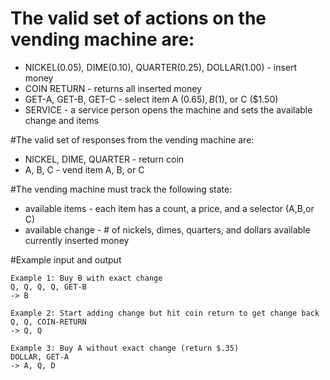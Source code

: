 # The valid set of actions on the vending machine are:

* NICKEL(0.05), DIME(0.10), QUARTER(0.25), DOLLAR(1.00) - insert money
* COIN RETURN - returns all inserted money
* GET-A, GET-B, GET-C - select item A ($0.65), B ($1), or C ($1.50)
* SERVICE - a service person opens the machine and sets the available change and items

#The valid set of responses from the vending machine are:

* NICKEL, DIME, QUARTER - return coin
* A, B, C - vend item A, B, or C

#The vending machine must track the following state:

* available items - each item has a count, a price, and a selector (A,B,or C)
* available change - # of nickels, dimes, quarters, and dollars available
currently inserted money

#Example input and output

```
Example 1: Buy B with exact change
Q, Q, Q, Q, GET-B
-> B

Example 2: Start adding change but hit coin return to get change back
Q, Q, COIN-RETURN
-> Q, Q

Example 3: Buy A without exact change (return $.35)
DOLLAR, GET-A
-> A, Q, D

```

